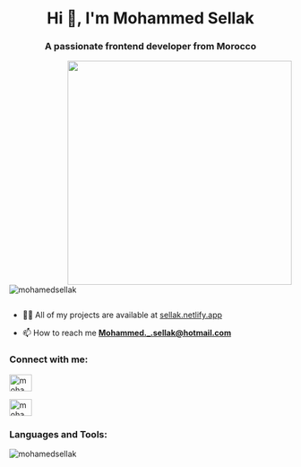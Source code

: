 <h1 align="center">Hi 👋, I'm Mohammed Sellak</h1>
<h3 align="center">A passionate frontend developer from Morocco</h3>

<img align="right" width="400" src="https://camo.githubusercontent.com/c1dcb74cc1c1835b1d716f5051499a2814c683c806b15f04b0eba492863703e9/68747470733a2f2f63646e2e6472696262626c652e636f6d2f75736572732f3733303730332f73637265656e73686f74732f363538313234332f6176656e746f2e676966" />

<p align="left"> <img src="https://komarev.com/ghpvc/?username=mohamedsellak&label=Profile%20views&color=0e75b6&style=flat" alt="mohamedsellak" /> </p>

<p align="left"> <a href="https://twitter.com/" target="blank"><img src="https://img.shields.io/twitter/follow/?logo=twitter&style=for-the-badge" alt="" /></a> </p>

- 👨‍💻 All of my projects are available at [sellak.netlify.app](sellak.netlify.app)

- 📫 How to reach me **Mohammed._.sellak@hotmail.com**

<h3 align="left">Connect with me:</h3>
<p align="left">
<a href="https://instagram.com/mohammed._.sellak" target="blank"><img align="center" src="https://raw.githubusercontent.com/rahuldkjain/github-profile-readme-generator/master/src/images/icons/Social/instagram.svg" alt="mohammed._.sellak" height="30" width="40" /></a>
</p>

<p align="left">
<a href="https://wa.me/qr/I6Q5NTXFMJYRO1" target="blank"><img align="center" src="https://raw.githubusercontent.com/rahuldkjain/github-profile-readme-generator/master/src/images/icons/Social/whatsapp.svg" alt="mohammed._.sellak" height="30" width="40" /></a>
</p>

<h3 align="left">Languages and Tools:</h3>



<p><img align="center" src="https://github-readme-streak-stats.herokuapp.com/?user=mohamedsellak&" alt="mohamedsellak" /></p>
